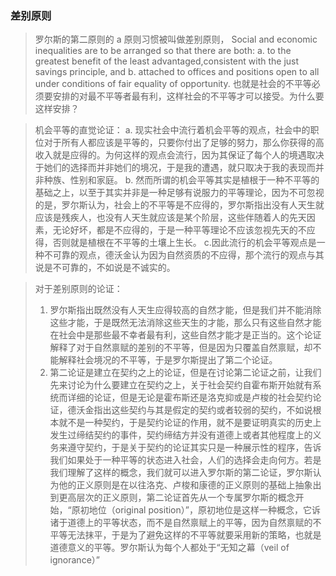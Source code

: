 ### 差别原则
> 罗尔斯的第二原则的 a 原则习惯被叫做差别原则，
> Social and economic inequalities are to be arranged so that there are both:
  > a. to the greatest benefit of the least advantaged,consistent with the just savings principle, and
  > b. attached to offices and positions open to all under conditions of fair equality of opportunity.
> 也就是社会的不平等必须要安排的对最不平等者最有利，这样社会的不平等才可以接受。为什么要这样安排？

> 机会平等的直觉论证：
> a. 现实社会中流行着机会平等的观点，社会中的职位对于所有人都应该是平等的，只要你付出了足够的努力，那么你获得的高收入就是应得的。为何这样的观点会流行，因为其保证了每个人的境遇取决于她们的选择而并非她们的境况，于是我的遭遇，就只取决于我的表现而并非种族、性别和家庭。
> b. 然而所谓的机会平等其实是植根于一种不平等的基础之上，以至于其实并非是一种足够有说服力的平等理论，因为不可忽视的是，罗尔斯认为，社会上的不平等是不应得的，罗尔斯指出没有人天生就应该是残疾人，也没有人天生就应该是某个阶层，这些伴随着人的先天因素，无论好坏，都是不应得的，于是一种平等理论不应该忽视先天的不应得，否则就是植根在不平等的土壤上生长。
> c.因此流行的机会平等观点是一种不可靠的观点，德沃金认为因为自然资质的不应得，那个流行的观点与其说是不可靠的，不如说是不诚实的。

> 对于差别原则的论证：
> 1. 罗尔斯指出既然没有人天生应得较高的自然才能，但是我们并不能消除这些才能，于是既然无法消除这些天生的才能，那么只有这些自然才能在社会中是那些最不幸者最有利，这些自然才能才是正当的。这个论证解释了对于自然禀赋的差别的不平等，但是因为只覆盖自然禀赋，却不能解释社会境况的不平等，于是罗尔斯提出了第二个论证。
> 2. 第二论证是建立在契约之上的论证，但是在讨论第二论证之前，让我们先来讨论为什么要建立在契约之上，关于社会契约自霍布斯开始就有系统而详细的论证，但是无论是霍布斯还是洛克抑或是卢梭的社会契约论证，德沃金指出这些契约与其是假定的契约或者较弱的契约，不如说根本就不是一种契约，于是契约论证的作用，就不是要证明真实的历史上发生过缔结契约的事件，契约缔结方并没有道德上或者其他程度上的义务来遵守契约，于是关于契约的论证其实只是一种展示性的程序，告诉我们如果处于一种平等的状态进入社会，人们的选择会走向何方。若是我们理解了这样的概念，我们就可以进入罗尔斯的第二论证，罗尔斯认为他的正义原则是在以往洛克、卢梭和康德的正义原则的基础上抽象出到更高层次的正义原则，第二论证首先从一个专属罗尔斯的概念开始，“原初地位（original position）”，原初地位是这样一种概念，它诉诸于道德上的平等状态，而不是自然禀赋上的平等，因为自然禀赋的不平等无法抹平，于是为了避免这样的不平等就要采用新的策略，也就是道德意义的平等。罗尔斯认为每个人都处于“无知之幕（veil of ignorance）”